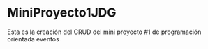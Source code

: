 # MiniProyecto1JDG
Esta es la creación del CRUD del mini proyecto #1 de programación orientada  eventos
